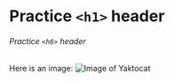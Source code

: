 # Practice `<h1>` header

###### Practice `<h6>` header

Here is an image:
![Image of Yaktocat](https://octodex.github.com/images/yaktocat.png)
